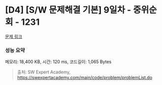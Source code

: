 # [D4] [S/W 문제해결 기본] 9일차 - 중위순회 - 1231 

[문제 링크](https://swexpertacademy.com/main/code/problem/problemDetail.do?contestProbId=AV140YnqAIECFAYD) 

### 성능 요약

메모리: 18,400 KB, 시간: 120 ms, 코드길이: 1,065 Bytes



> 출처: SW Expert Academy, https://swexpertacademy.com/main/code/problem/problemList.do